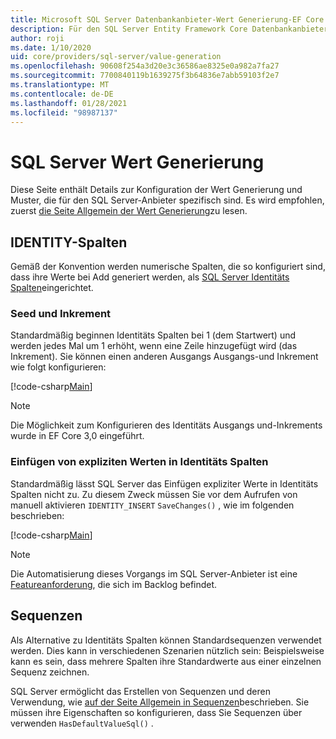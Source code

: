 ```yaml
---
title: Microsoft SQL Server Datenbankanbieter-Wert Generierung-EF Core
description: Für den SQL Server Entity Framework Core Datenbankanbieter spezifische Wert Generierungs Muster
author: roji
ms.date: 1/10/2020
uid: core/providers/sql-server/value-generation
ms.openlocfilehash: 90608f254a3d20e3c36586ae8325e0a982a7fa27
ms.sourcegitcommit: 7700840119b1639275f3b64836e7abb59103f2e7
ms.translationtype: MT
ms.contentlocale: de-DE
ms.lasthandoff: 01/28/2021
ms.locfileid: "98987137"
---
```

# <a name="sql-server-value-generation"></a>SQL Server Wert Generierung

Diese Seite enthält Details zur Konfiguration der Wert Generierung und Muster, die für den SQL Server-Anbieter spezifisch sind. Es wird empfohlen, zuerst [die Seite Allgemein der Wert Generierung](xref:core/modeling/generated-properties)zu lesen.

## <a name="identity-columns"></a>IDENTITY-Spalten

Gemäß der Konvention werden numerische Spalten, die so konfiguriert sind, dass ihre Werte bei Add generiert werden, als [SQL Server Identitäts Spalten](https://docs.microsoft.com/sql/t-sql/statements/create-table-transact-sql-identity-property)eingerichtet.

### <a name="seed-and-increment"></a>Seed und Inkrement

Standardmäßig beginnen Identitäts Spalten bei 1 (dem Startwert) und werden jedes Mal um 1 erhöht, wenn eine Zeile hinzugefügt wird (das Inkrement). Sie können einen anderen Ausgangs Ausgangs-und Inkrement wie folgt konfigurieren:

[!code-csharp[Main](../../../../samples/core/SqlServer/ValueGeneration/IdentityOptionsContext.cs?name=IdentityOptions&highlight=5)]

> [!NOTE]
> Die Möglichkeit zum Konfigurieren des Identitäts Ausgangs und-Inkrements wurde in EF Core 3,0 eingeführt.

### <a name="inserting-explicit-values-into-identity-columns"></a>Einfügen von expliziten Werten in Identitäts Spalten

Standardmäßig lässt SQL Server das Einfügen expliziter Werte in Identitäts Spalten nicht zu. Zu diesem Zweck müssen Sie vor dem Aufrufen von manuell aktivieren `IDENTITY_INSERT` `SaveChanges()` , wie im folgenden beschrieben:

[!code-csharp[Main](../../../../samples/core/SqlServer/ValueGeneration/ExplicitIdentityValues.cs?name=ExplicitIdentityValues)]

> [!NOTE]
> Die Automatisierung dieses Vorgangs im SQL Server-Anbieter ist eine [Featureanforderung](https://github.com/aspnet/EntityFramework/issues/703), die sich im Backlog befindet.

## <a name="sequences"></a>Sequenzen

Als Alternative zu Identitäts Spalten können Standardsequenzen verwendet werden. Dies kann in verschiedenen Szenarien nützlich sein: Beispielsweise kann es sein, dass mehrere Spalten ihre Standardwerte aus einer einzelnen Sequenz zeichnen.

SQL Server ermöglicht das Erstellen von Sequenzen und deren Verwendung, wie [auf der Seite Allgemein in Sequenzen](xref:core/modeling/sequences)beschrieben. Sie müssen ihre Eigenschaften so konfigurieren, dass Sie Sequenzen über verwenden `HasDefaultValueSql()` .
